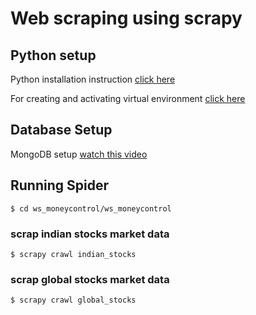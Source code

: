 # Web scraping using scrapy

## Python setup

Python installation instruction [click here](https://phoenixnap.com/kb/how-to-install-python-3-ubuntu)

For creating and activating virtual environment [click here](https://packaging.python.org/guides/installing-using-pip-and-virtual-environments)

## Database Setup
MongoDB setup [watch this video](https://www.youtube.com/watch?v=djfnjtYB2co&list=PLhTjy8cBISEqkN-5Ku_kXG4QW33sxQo0t&index=18)

## Running Spider
```
$ cd ws_moneycontrol/ws_moneycontrol
```
### scrap indian stocks market data
```
$ scrapy crawl indian_stocks
```

### scrap global stocks market data
```
$ scrapy crawl global_stocks
```
